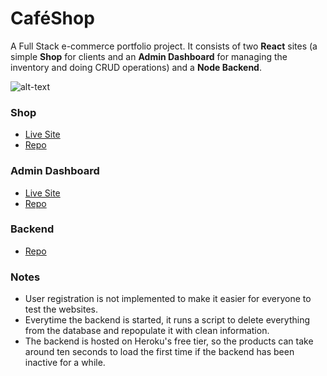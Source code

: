 # CaféShop

A Full Stack e-commerce portfolio project. It consists of two **React** sites (a simple **Shop** for clients and an **Admin Dashboard** for managing the inventory and doing CRUD operations) and a **Node Backend**.

![alt-text](https://github.com/jporrego/coffee-shop/blob/main/src/assets/giflight.gif)

### Shop

- [Live Site](https://jporrego.github.io/coffee-shop/)
- [Repo](https://github.com/jporrego/coffee-shop)

### Admin Dashboard

- [Live Site](https://coffee-shop-admin-dashboard.netlify.app/)
- [Repo](https://github.com/jporrego/coffee-shop-admin-dashboard)

### Backend

- [Repo](https://github.com/jporrego/simple-inventory)

### Notes

- User registration is not implemented to make it easier for everyone to test the websites.
- Everytime the backend is started, it runs a script to delete everything from the database and repopulate it with clean information.
- The backend is hosted on Heroku's free tier, so the products can take around ten seconds to load the first time if the backend has been inactive for a while.
